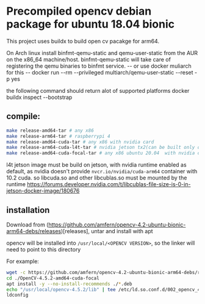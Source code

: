 # Precompiled opencv debian package for ubuntu 18.04 bionic

This project uses buildx to build open cv pacakge for arm64.

On Arch linux install binfmt-qemu-static and qemu-user-static from the AUR on the x86_64 machine/host. binfmt-qemu-static will take care of registering the qemu binaries to binfmt service.
-- or use docker muliarch for this --
docker run --rm --privileged multiarch/qemu-user-static --reset -p yes

the following command should return alot of supported platforms
docker buildx inspect --bootstrap

## compile:
```bash
make release-amd64-tar # any x86
make release-arm64-tar # raspberrypi 4
make release-amd64-cuda-tar # any x86 with nvidia card
make release-arm64-cuda-l4t-tar # nvidia jetson tx2(can be built only on nvidia jetson)
make release-amd64-cuda-focal-tar # any x86 ubuntu 20.04  with nvidia card 
```
l4t jetson image must be build on jetson, with nvidia runtime enabled as default, as nvidia doesn't provide `nvcr.io/nvidia/cuda-arm64` container with 10.2 cuda.
so libcuda.so and other libcublas.so must be mounted by the runtime
https://forums.developer.nvidia.com/t/libcublas-file-size-is-0-in-jetson-docker-image/180676

## installation
Download from (https://github.com/amfern/opencv-4.2-ubuntu-bionic-arm64-debs/releases)[releases], untar and install with apt

opencv will be installed into `/usr/local/<OPENCV VERSION>`, so the linker will need to point to this directory

For example:
```bash
wget -c https://github.com/amfern/opencv-4.2-ubuntu-bionic-arm64-debs/releases/download/0.0.8/OpenCV-4.5.2-amd64-cuda-focal.tar -O - | tar -x
cd ./OpenCV-4.5.2-amd64-cuda-focal
apt install -y --no-install-recommends ./*.deb
echo "/usr/local/opencv-4.5.2/lib" | tee /etc/ld.so.conf.d/002_opencv_4.5.2.conf > /dev/null
ldconfig
```
